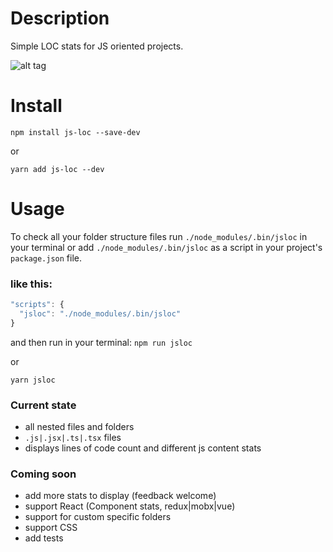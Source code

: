 # Description
Simple LOC stats for JS oriented projects.

![alt tag](http://res.cloudinary.com/djgh6tvhv/image/upload/c_scale,w_450/v1521933700/jsloc-screenshot_sffgw8.jpg)


# Install
`npm install js-loc --save-dev`

or

`yarn add js-loc --dev`

# Usage
To check all your folder structure files
run `./node_modules/.bin/jsloc` in your terminal
or add `./node_modules/.bin/jsloc` as a script in your project's `package.json` file.

### like this:
```javascript
"scripts": {
  "jsloc": "./node_modules/.bin/jsloc"
}
```

and then run in your terminal:
`npm run jsloc`

or

`yarn jsloc`


### Current state
- all nested files and folders
- `.js|.jsx|.ts|.tsx` files
- displays lines of code count and different js content stats

### Coming soon
- add more stats to display (feedback welcome)
- support React (Component stats, redux|mobx|vue)
- support for custom specific folders
- support CSS
- add tests
